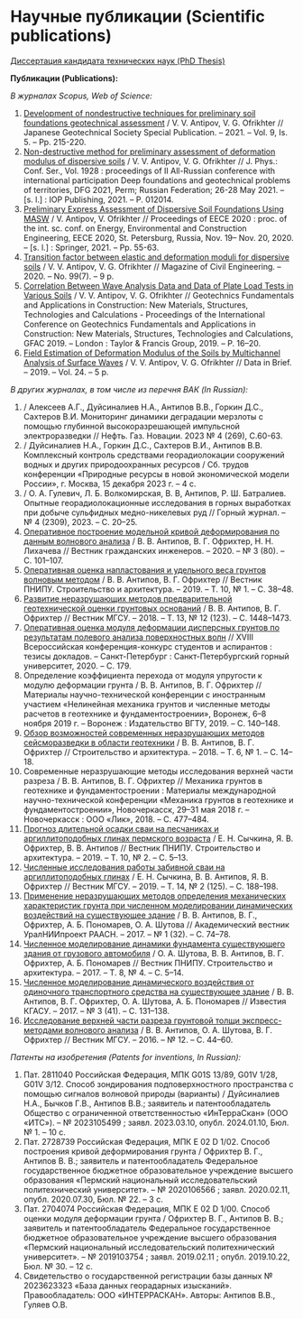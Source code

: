 # Научные публикации (Scientific publications)
[Диссертация кандидата технических наук (PhD Thesis)](https://vniig.rushydro.ru/activities/podgotovka-kadrov-vysshey-kvalifikatsii/dissertatsionnyy-sovet/1404202166824/)

**Публикации (Publications):**

*В журналах Scopus, Web of Science:*
1.	[Development of nondestructive techniques for preliminary soil foundations geotechnical assessment](https://doi.org/10.3208/jgssp.v09.cpeg034) / V. V. Antipov, V. G. Ofrikhter // Japanese Geotechnical Society Special Publication. – 2021. – Vol. 9, Is. 5. – Pp. 215-220.
2.	[Non-destructive method for preliminary assessment of deformation modulus of dispersive soils](https://iopscience.iop.org/article/10.1088/1742-6596/1928/1/012014) / V. V. Antipov, V. G. Ofrikhter // J. Phys.: Conf. Ser., Vol. 1928 : proceedings of II All-Russian conference with international participation Deep foundations and geotechnical problems of territories, DFG 2021, Perm; Russian Federation; 26-28 May 2021. – [s. l.] : IOP Publishing, 2021. – P. 012014.
3.	[Preliminary Express Assessment of Dispersive Soil Foundations Using MASW](https://doi.org/10.1007/978-3-030-72404-7_6) / V. Antipov, V. Ofrikhter // Proceedings of EECE 2020 : proc. of the int. sc. conf. on Energy, Environmental and Construction Engineering,  EECE 2020, St. Petersburg, Russia, Nov. 19– Nov. 20, 2020. – [s. l.] : Springer, 2021. – Pp. 55-63.
4.	[Transition factor between elastic and deformation moduli for dispersive soils](https://engstroy.spbstu.ru/en/article/2020.99.7/) / V. V. Antipov, V. G. Ofrikhter // Magazine of Civil Engineering. – 2020. – No. 99(7). – 9 p.
5.	[Correlation Between Wave Analysis Data and Data of Plate Load Tests in Various Soils](https://www.taylorfrancis.com/chapters/edit/10.1201/9780429058882-4/correlation-wave-analysis-data-data-plate-load-tests-various-soils-antipov-ofrikhter) / V. V. Antipov, V. G. Ofrikhter // Geotechnics Fundamentals and Applications in Construction: New Materials, Structures, Technologies and Calculations - Proceedings of the International Conference on Geotechnics Fundamentals and Applications in Construction: New Materials, Structures, Technologies and Calculations, GFAC 2019. – London : Taylor & Francis Group, 2019. – P. 16–20.
6.	[Field Estimation of Deformation Modulus of the Soils by Multichannel Analysis of Surface Waves](https://doi.org/10.1016/j.dib.2019.103974) / V. V. Antipov, V. G. Ofrikhter // Data in Brief. – 2019. – Vol. 24. – 5 p.

*В других журналах, в том числе из перечня ВАК (In Russian):*
1. []() / Алексеев А.Г., Дуйсиналиев Н.А., Антипов В.В., Горкин Д.С., Сахтеров В.И. Мониторинг динамики деградации мерзлоты с помощью глубинной высокоразрешающей импульсной электроразведки // Нефть. Газ. Новации.  2023 № 4 (269), С.60-63.
2. []() / Дуйсиналиев Н.А., Горкин Д.С., Сахтеров В.И., Антипов В.В. Комплексный контроль средствами георадиолокации сооружений водных и других природоохранных ресурсов / Сб. трудов конференции «Природные ресурсы в новой экономической модели России», г. Москва, 15 декабря 2023 г. – 4 с.
3. []() / О. А. Гулевич, Л. Б. Волкомирская, В. В, Антипов, Р. Ш. Батралиев. Опытные георадиолокационные исследования в горных выработках при добыче сульфидных медно-никелевых руд // Горный журнал. – № 4 (2309), 2023. – С. 20–25.
4.	[Оперативное построение модельной кривой деформирования по данным волнового анализа](https://doi.org/10.23968/1999-5571-2020-17-3-101-107) / В. В. Антипов, В. Г. Офрихтер, Н. Н. Лихачева // Вестник гражданских инженеров. – 2020. – № 3 (80). – С. 101–107.
5.	[Оперативная оценка напластования и удельного веса грунтов волновым методом](https://www.researchgate.net/publication/333608328_Express_assessment_of_soil_strata_and_of_soil_unit_weight_by_wave_analysis) / В. В. Антипов, В. Г. Офрихтер // Вестник ПНИПУ. Строительство и архитектура. – 2019. – Т. 10, № 1. – С. 38–48.
6.	[Развитие неразрушающих методов предварительной геотехнической оценки грунтовых оснований](http://doi.org/10.22227/1997-0935.2018.12.1448-1473) / В. В. Антипов, В. Г. Офрихтер // Вестник МГСУ. – 2018. – Т. 13, № 12 (123). – С. 1448–1473.
7.	[Оперативная оценка модуля деформации дисперсных грунтов по результатам полевого анализа поверхностных волн](http://elibrary.udsu.ru/xmlui/bitstream/handle/123456789/19874/64.pdf?sequence=1) // XVIII Всероссийская конференция-конкурс студентов и аспирантов : тезисы докладов. – Санкт-Петербург : Санкт-Петербургский горный университет, 2020. – С. 179.
8.	Определение коэффициента перехода от модуля упругости к модулю деформации грунта / В. В. Антипов, В. Г. Офрихтер // Материалы научно-технической конференции с иностранным участием «Нелинейная механика грунтов и численные методы расчетов в геотехнике и фундаментостроении», Воронеж, 6–8 ноября 2019 г. – Воронеж : Издательство ВГТУ, 2019. – С. 140–148.
9.	[Обзор возможностей современных неразрушающих методов сейсморазведки в области геотехники](https://doi.org/10.29039/article_5abc8ce2451b85.80605140) / В. В. Антипов, В. Г. Офрихтер // Строительство и архитектура. – 2018. – Т. 6, № 1. – С. 14–18.
10.	Современные неразрушающие методы исследования верхней части разреза / В. В. Антипов, В. Г. Офрихтер // Механика грунтов в геотехнике и фундаментостроении : Материалы международной научно-технической конференции «Механика грунтов в геотехнике и фундаментостроении», Новочеркасск, 29–31 мая 2018 г. – Новочеркасск : ООО «Лик», 2018. – С. 477–484.
11.	[Прогноз длительной осадки сваи на песчаниках и аргиллитоподобных глинах пермского возраста](https://doi.org/10.15593/2224-9826/2019.2.01) / Е. Н. Сычкина, Я. В. Офрихтер, В. В. Антипов // Вестник ПНИПУ. Строительство и архитектура. – 2019. – Т. 10, № 2. – С. 5–13.
12.	[Численные исследования работы забивной сваи на аргиллитоподобных глинах](http://doi.org/10.22227/1997-0935.2019.2.188-198) / Е. Н. Сычкина, В. В. Антипов, Я. В. Офрихтер // Вестник МГСУ. – 2019. – Т. 14, № 2 (125). – С. 188–198.
13.	[Применение неразрушающих методов определения механических характеристик грунта при численном моделировании динамических воздействий на существующее здание](https://uniip.ru/wp-content/uploads/2018/12/14_1_2017_st.pdf) / В. В. Антипов, В. Г., Офрихтер, А. Б. Пономарев, О. А. Шутова // Академический вестник УралНИИпроект РААСН. – 2017. – № 1 (32). – С. 74–78.
14.	[Численное моделирование динамики фундамента существующего здания от грузового автомобиля](https://doi.org/10.15593/2224-9826/2017.4.01) / О. А. Шутова, В. В. Антипов, В. Г. Офрихтер, А. Б. Пономарев // Вестник ПНИПУ. Строительство и архитектура. – 2017. – Т. 8, № 4. – С. 5–14.
15.	[Численное моделирование динамического воздействия от одиночного транспортного средства на существующее здание](https://www.researchgate.net/publication/322762263_NUMERICAL_MODELLING_OF_DYNAMIC_OF_FOUNDATION_OF_EXISTING_BUILDING_CARGO_VEHICLE) / В. В. Антипов, В. Г. Офрихтер, О. А. Шутова, А. Б. Пономарев // Известия КГАСУ. – 2017. – № 3 (41). – С. 131–138.
16.	[Исследование верхней части разреза грунтовой толщи экспресс-методами волнового анализа](http://doi.org/10.22227/1997-0935.2016.12.44-60) / В. В. Антипов, О. А. Шутова, В. Г. Офрихтер // Вестник МГСУ. – 2016. – № 12. – С. 44–60.

*Патенты на изобретения (Patents for inventions, In Russian):*
1.  Пат. 2811040 Российская Федерация, МПК G01S 13/89, G01V 1/28, G01V 3/12. Способ зондирования подповерхностного пространства с помощью сигналов волновой природы (варианты) / Дуйсиналиев Н.А., Бычков Г.В., Антипов В.В.; заявитель и патентообладатель Общество с ограниченной ответственностью «ИнТерраСкан» (ООО «ИТС»). – № 2023105499 ; заявл. 2023.03.10, опубл. 2024.01.10, Бюл. № 1. – 10 с.
2.	Пат. 2728739 Российская Федерация, МПК E 02 D 1/02. Способ построения кривой деформирования грунта / Офрихтер В. Г., Антипов В. В.; заявитель и патентообладатель Федеральное государственное бюджетное образовательное учреждение высшего образования «Пермский национальный исследовательский политехнический университет». – № 2020106566 ; заявл. 2020.02.11, опубл. 2020.07.30, Бюл. № 22. – 3 с.
3.	Пат. 2704074 Российская Федерация, МПК E 02 D 1/00. Способ оценки модуля деформации грунта / Офрихтер В. Г., Антипов В. В.; заявитель и патентообладатель Федеральное государственное бюджетное образовательное учреждение высшего образования «Пермский национальный исследовательский политехнический университет». – № 2019103754 ; заявл. 2019.02.11 ; опубл. 2019.10.22, Бюл. № 30. – 12 с.
4.	Свидетельство о государственной регистрации базы данных № 2023623323 «База данных георадарных изысканий». Правообладатель: ООО «ИНТЕРРАСКАН». Авторы: Антипов В.В., Гуляев О.В.
